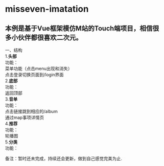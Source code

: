 misseven-imatation
==================
本例是基于Vue框架模仿M站的Touch端项目，相信很多小伙伴都很喜欢二次元。
-
一、结构<br/>
1.<b>头部</b><br/>
功能：<br/>
菜单功能（点击menu出现和消失）<br/>
点击登录切换页面到/login界面<br/>
2.<b>底部</b><br/>
功能：<br/>
返回顶部<br/> 
3.<b>音单</b><br/>
功能：<br/>
点击链接跳到相应的/album <br/>
通过map事项详情页<br/>
4.<b>推荐</b><br/>
功能：<br/>
轮播图<br/>
5.<b>分类</b><br/>
功能：<br/>


备注：暂时还未完成，持续还会更新，做到自己感觉完美为止.

